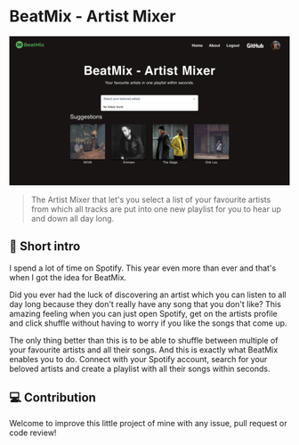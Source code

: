 # BeatMix - Artist Mixer

![Screenshot](./media/Screenshot.png)

> The Artist Mixer that let&#39;s you select a list of your favourite artists from which all tracks are put into one new playlist for you to hear up and down all day long.

## :wave: Short intro
I spend a lot of time on Spotify. This year even more than ever and that's when I got the idea for BeatMix.


Did you ever had the luck of discovering an artist which you can listen to all day long because they don't really have
any song that you don't like? This amazing feeling when you can just open Spotify, get on the artists profile and click shuffle
without having to worry if you like the songs that come up.


The only thing better than this is to be able to shuffle between multiple of your favourite artists and all their songs.
And this is exactly what BeatMix enables you to do. Connect with your Spotify account, search for your beloved artists and
create a playlist with all their songs within seconds.

## :computer: Contribution
Welcome to improve this little project of mine with any issue, pull request or code review!

